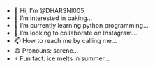 - 👋 Hi, I’m @DHARSNI005
- 👀 I’m interested in baking...
- 🌱 I’m currently learning python programming...
- 💞️ I’m looking to collaborate on Instagram...
- 📫 How to reach me by calling me...
- 😄 Pronouns: serene...
- ⚡ Fun fact: ice melts in summer...

<!--
DHARSNI005/DHARSNI005 is a ✨ special ✨ repository because its `README.md` (this file) appears on your GitHub profile.
You can click the Preview link to take a look at your changes.
--->

